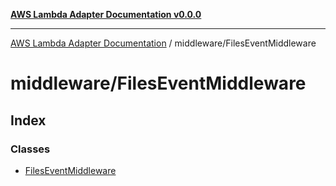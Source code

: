 [**AWS Lambda Adapter Documentation v0.0.0**](../../README.md)

***

[AWS Lambda Adapter Documentation](../../modules.md) / middleware/FilesEventMiddleware

# middleware/FilesEventMiddleware

## Index

### Classes

- [FilesEventMiddleware](classes/FilesEventMiddleware.md)
